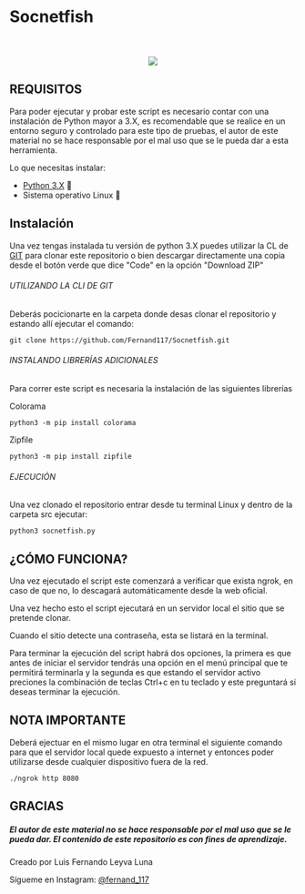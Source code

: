 # Socnetfish

<p align="center">
 <br></br>
 <img src="https://www.python.org/static/img/python-logo.png">
</p>

## REQUISITOS
Para poder ejecutar y probar este script es necesario contar con una instalación de Python mayor a 3.X, es recomendable que se realice en un entorno seguro y controlado para este tipo de pruebas, el autor de este material no se hace responsable por el mal uso que se le pueda dar a esta herramienta.

Lo que necesitas instalar:
- [Python 3.X](https://www.python.org/) :snake:
- Sistema operativo Linux :penguin:



## Instalación
Una vez tengas instalada tu versión de python 3.X puedes utilizar la CL de [GIT](https://git-scm.com/) para clonar este repositorio o bien descargar directamente una copia desde el botón verde que dice "Code" en la opción "Download ZIP"

###### UTILIZANDO LA CLI DE GIT
Deberás pocicionarte en la carpeta donde desas clonar el repositorio y estando allí ejecutar el comando:
```
git clone https://github.com/Fernand117/Socnetfish.git
```

###### INSTALANDO LIBRERÍAS ADICIONALES
Para correr este script es necesaria la instalación de las siguientes librerías

Colorama
```
python3 -m pip install colorama
```

Zipfile

```
python3 -m pip install zipfile
```



###### EJECUCIÓN

Una vez clonado el repositorio entrar desde tu terminal Linux y dentro de la carpeta src ejecutar:
```
python3 socnetfish.py
```
## ¿CÓMO FUNCIONA?
Una vez ejecutado el script este comenzará a verificar que exista ngrok, en caso de que no, lo descagará automáticamente desde la web oficial.

Una vez hecho esto el script ejecutará en un servidor local el sitio que se pretende clonar.

Cuando el sitio detecte una contraseña, esta se listará en la terminal.

Para terminar la ejecución del script habrá dos opciones, la primera es que antes de iniciar el servidor tendrás una opción en el menú principal que te permitirá terminarla y la segunda es que estando el servidor activo preciones la combinación de teclas Ctrl+c en tu teclado y este preguntará si deseas terminar la ejecución.

## NOTA IMPORTANTE
Deberá ejectuar en el mismo lugar en otra terminal el siguiente comando para que el servidor local quede expuesto a internet y entonces poder utilizarse desde cualquier dispositivo fuera de la red.

```
./ngrok http 8080
```



## GRACIAS
##### El autor de este material no se hace responsable por el mal uso que se le pueda dar. El contenido de este repositorio es con fines de aprendizaje.

Creado por Luis Fernando Leyva Luna

Sígueme en Instagram: [@fernand_117](https://www.instagram.com/fernand_117/?hl=es-la)


